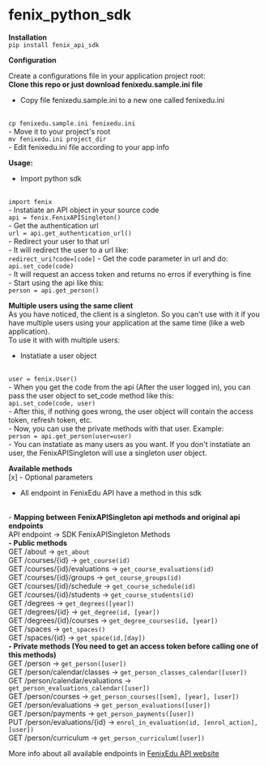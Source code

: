 fenix_python_sdk
================

<b>Installation</b>
<br>
<code>pip install fenix_api_sdk</code>
<br>

<b>Configuration</b>

Create a configurations file in your application project root:
<br>
<b>Clone this repo or just download fenixedu.sample.ini file</b>
<br>
- Copy file fenixedu.sample.ini to a new one called fenixedu.ini
<br>
<code>cp fenixedu.sample.ini fenixedu.ini</code>
<br>
- Move it to your project's root
<br>
<code>mv fenixedu.ini project_dir</code>
<br>
- Edit fenixedu.ini file according to your app info
<br>

<b>Usage:</b>
<br>
- Import python sdk
<br>
<code>import fenix</code>
<br>
- Instatiate an API object in your source code
<br>
<code>api = fenix.FenixAPISingleton()</code>
<br>
- Get the authentication url
<br>
<code>url = api.get_authentication_url()</code>
<br>
- Redirect your user to that url
<br>
- It will redirect the user to a url like:
<br>
<code>redirect_uri?code=[code]</code>
- Get the code parameter in url and do:
<br>
<code>api.set_code(code)</code>
<br>
- It will request an access token and returns no erros if everything is fine
<br>
- Start using the api like this:
<br>
<code>person = api.get_person()</code>
<br>

<b>Multiple users using the same client</b>
<br>
As you have noticed, the client is a singleton. So you can't use with it if you have multiple users using your application at the same time (like a web application).
<br>
To use it with with multiple users:
<br>
- Instatiate a user object
<br>
<code>user = fenix.User()</code>
<br>
- When you get the code from the api (After the user logged in), you can pass the user object to set_code method like this:
<br>
<code>api.set_code(code, user)</code>
<br>
- After this, if nothing goes wrong, the user object will contain the access token, refresh token, etc.
<br>
- Now, you can use the private methods with that user. Example:
<br>
<code>person = api.get_person(user=user)</code>
<br>
- You can instatiate as many users as you want. If you don't instatiate an user, the FenixAPISingleton will use a singleton user object.
<br>

<b>Available methods</b>
<br>
[x] - Optional parameters
<br>
- All endpoint in FenixEdu API have a method in this sdk
<br>
- <b> Mapping between FenixAPISingleton api methods and original api endpoints </b>
<br>
API endpoint -> SDK FenixAPISingleton Methods
<br>
<b>- Public methods </b>
<br>
GET /about -> <code>get_about</code>
<br>
GET /courses/{id} -> <code>get_course(id)</code>
<br>
GET /courses/{id}/evaluations -> <code>get_course_evaluations(id)</code>
<br>
GET /courses/{id}/groups -> <code>get_course_groups(id)</code>
<br>
GET /courses/{id}/schedule ->  <code>get_course_schedule(id)</code>
<br>
GET /courses/{id}/students ->  <code>get_course_students(id)</code>
<br>
GET /degrees -> <code>get_degrees([year])</code>
<br>
GET /degrees/{id} ->  <code>get_degree(id, [year])</code>
<br>
GET /degrees/{id}/courses -> <code>get_degree_courses(id, [year])</code>
<br>
GET /spaces -> <code>get_spaces()</code>
<br>
GET /spaces/{id} -> <code>get_space(id,[day])</code>
<br>
<b>- Private methods (You need to get an access token before calling one of this methods)</b>
<br>
GET /person -> <code>get_person([user])</code>
<br>
GET /person/calendar/classes -> <code>get_person_classes_calendar([user])</code>
<br>
GET /person/calendar/evaluations -> <code>get_person_evaluations_calendar([user])</code>
<br>
GET /person/courses -> <code>get_person_courses([sem], [year], [user])</code>
<br>
GET /person/evaluations -> <code>get_person_evaluations([user])</code>
<br>
GET /person/payments -> <code>get_person_payments([user])</code>
<br>
PUT /person/evaluations/{id} -> <code>enrol_in_evaluation(id, [enrol_action], [user])</code>
<br>
GET /person/curriculum -> <code>get_person_curriculum([user])</code>
<br>

More info about all available endpoints in <a href="http://fenixedu.org/dev/api/">FenixEdu API website</a>
